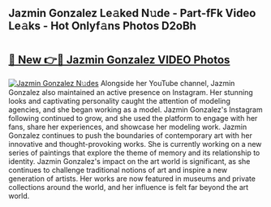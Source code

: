 ## Jazmin Gonzalez Le𝚊ked N𝚞de - Part-fFk Video Le𝚊ks - Hot Onlyf𝚊ns Photos D2oBh

# <h2><a href="http://ab47600.deff.icu/?id=Jazmin+Gonzalez">🔗 New 👉🔴 Jazmin Gonzalez VIDEO Photos</a></h2>

[![Jazmin Gonzalez N𝚞des](https://i.imgur.com/rIISA9y.gif)](http://ab47600.deff.icu/?id=Jazmin+Gonzalez)
Alongside her YouTube channel, Jazmin Gonzalez also maintained an active presence on Instagram. Her stunning looks and captivating personality caught the attention of modeling agencies, and she began working as a model. Jazmin Gonzalez's Instagram following continued to grow, and she used the platform to engage with her fans, share her experiences, and showcase her modeling work. Jazmin Gonzalez continues to push the boundaries of contemporary art with her innovative and thought-provoking works. She is currently working on a new series of paintings that explore the theme of memory and its relationship to identity. Jazmin Gonzalez's impact on the art world is significant, as she continues to challenge traditional notions of art and inspire a new generation of artists. Her works are now featured in museums and private collections around the world, and her influence is felt far beyond the art world.
